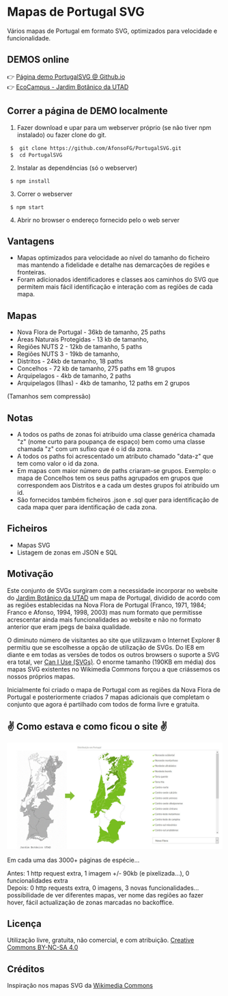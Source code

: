 # Mapas de Portugal  SVG
Vários mapas de Portugal em formato SVG, optimizados para velocidade e funcionalidade.


## DEMOS online

👉 [Página demo PortugalSVG @ Github.io](https://afonsofg.github.io/PortugalSVG/)  
👉 [EcoCampus - Jardim Botânico da UTAD](https://ecocampus.utad.pt/jardimbotanico/especie/Pinus_pinaster)

## Correr a página de DEMO localmente

1) Fazer download e upar para um webserver próprio (se não tiver npm instalado) ou fazer clone do git.
```
 $  git clone https://github.com/AfonsoFG/PortugalSVG.git
 $  cd PortugalSVG
```
 
2) Instalar as dependências (só o webserver)
```
 $ npm install
```

3) Correr o webserver
```
 $ npm start
```

4) Abrir no browser o endereço fornecido pelo o web server


## Vantagens
* Mapas optimizados para velocidade ao nível do tamanho do ficheiro mas mantendo a fidelidade e detalhe nas demarcações de regiões e fronteiras.
* Foram adicionados identificadores e classes aos caminhos do SVG que permitem mais fácil identificação e interação com as regiões de cada mapa.


## Mapas 
* Nova Flora de Portugal - 36kb de tamanho, 25 paths
* Áreas Naturais Protegidas - 13 kb de tamanho, 
* Regiões NUTS 2 -  12kb de tamanho, 5 paths
* Regiões NUTS 3 - 19kb de tamanho, 
* Distritos - 24kb de tamanho, 18 paths
* Concelhos - 72 kb de tamanho, 275 paths em 18 grupos
* Arquipelagos - 4kb de tamanho, 2 paths
* Arquipelagos (Ilhas) - 4kb de tamanho, 12 paths em 2 grupos

(Tamanhos sem compressão)

## Notas
* A todos os paths de zonas foi atribuido uma classe genérica chamada "z" (nome curto para poupança de espaço) bem como uma classe chamada "z" com um sufixo que é o id da zona.
* A todos os paths foi acrescentado um atributo chamado "data-z" que tem como valor o id da zona.
* Em mapas com maior número de paths criaram-se grupos. Exemplo: o mapa de Concelhos tem os seus paths agrupados em grupos que correspondem aos Distritos e a cada um destes grupos foi atribuído um id.
* São fornecidos também ficheiros .json e .sql quer para identificação de cada mapa quer para identificação de cada zona.


## Ficheiros
* Mapas SVG
* Listagem de zonas em JSON e SQL


## Motivação
Este conjunto de SVGs surgiram com a necessidade incorporar no website do [Jardim Botânico da UTAD](https://ecocampus.utad.pt/jardimbotanico) um mapa de Portugal, dividido de acordo com as regiões establecidas na Nova Flora de Portugal (Franco, 1971, 1984; Franco e Afonso, 1994, 1998, 2003) mas num formato que permitisse acrescentar ainda mais funcionalidades ao website e não no formato anterior que eram jpegs de baixa qualidade.

O diminuto número de visitantes ao site que utilizavam o Internet Explorer 8 permitiu que se escolhesse a opção de utilização de SVGs. Do IE8 em diante e em todas as versões de todos os outros browsers o suporte a SVG era total, ver [Can I Use (SVGs)](https://caniuse.com/#search=SVG). O enorme tamanho (190KB em média) dos mapas SVG existentes no Wikimedia Commons forçou a que criássemos os nossos próprios mapas.

Inicialmente foi criado o mapa de Portugal com as regiões da Nova Flora de Portugal e posteriormente criados 7 mapas adicionais que completam o conjunto que agora é partilhado com todos de forma livre e gratuita.


## ✌️ Como estava e como ficou o site ✌️

![ScreenShot](assets/demo/img/melhorias.jpg)

Em cada uma das 3000+ páginas de espécie...

Antes: 1 http request extra, 1 imagem +/- 90kb (e pixelizada...), 0 funcionalidades extra  
Depois: 0 http requests extra, 0 imagens, 3 novas funcionalidades... possibilidade de ver diferentes mapas, ver nome das regiões ao fazer hover, fácil actualização de zonas marcadas no backoffice.

## Licença
Utilização livre, gratuita, não comercial, e com atribuição. [Creative Commons BY-NC-SA 4.0](https://creativecommons.org/licenses/by-nc-sa/4.0/)


## Créditos
Inspiração nos mapas SVG da [Wikimedia Commons](https://commons.wikimedia.org/wiki/Category:SVG_maps_of_Portugal)